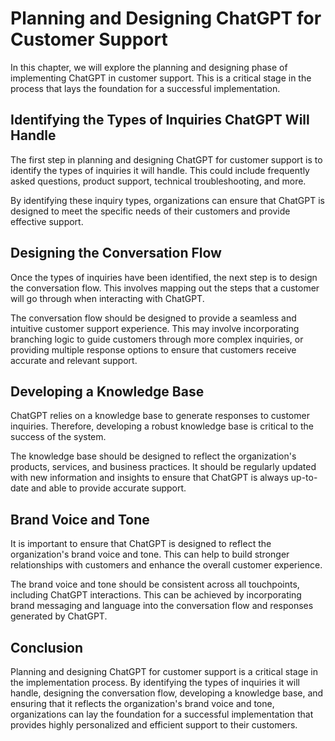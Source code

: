 Planning and Designing ChatGPT for Customer Support
=============================================================================================================

In this chapter, we will explore the planning and designing phase of implementing ChatGPT in customer support. This is a critical stage in the process that lays the foundation for a successful implementation.

Identifying the Types of Inquiries ChatGPT Will Handle
------------------------------------------------------

The first step in planning and designing ChatGPT for customer support is to identify the types of inquiries it will handle. This could include frequently asked questions, product support, technical troubleshooting, and more.

By identifying these inquiry types, organizations can ensure that ChatGPT is designed to meet the specific needs of their customers and provide effective support.

Designing the Conversation Flow
-------------------------------

Once the types of inquiries have been identified, the next step is to design the conversation flow. This involves mapping out the steps that a customer will go through when interacting with ChatGPT.

The conversation flow should be designed to provide a seamless and intuitive customer support experience. This may involve incorporating branching logic to guide customers through more complex inquiries, or providing multiple response options to ensure that customers receive accurate and relevant support.

Developing a Knowledge Base
---------------------------

ChatGPT relies on a knowledge base to generate responses to customer inquiries. Therefore, developing a robust knowledge base is critical to the success of the system.

The knowledge base should be designed to reflect the organization's products, services, and business practices. It should be regularly updated with new information and insights to ensure that ChatGPT is always up-to-date and able to provide accurate support.

Brand Voice and Tone
--------------------

It is important to ensure that ChatGPT is designed to reflect the organization's brand voice and tone. This can help to build stronger relationships with customers and enhance the overall customer experience.

The brand voice and tone should be consistent across all touchpoints, including ChatGPT interactions. This can be achieved by incorporating brand messaging and language into the conversation flow and responses generated by ChatGPT.

Conclusion
----------

Planning and designing ChatGPT for customer support is a critical stage in the implementation process. By identifying the types of inquiries it will handle, designing the conversation flow, developing a knowledge base, and ensuring that it reflects the organization's brand voice and tone, organizations can lay the foundation for a successful implementation that provides highly personalized and efficient support to their customers.
